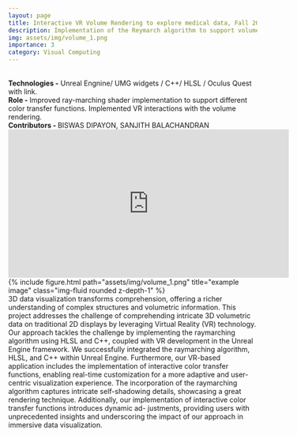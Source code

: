 ```yaml
---
layout: page
title: Interactive VR Volume Rendering to explore medical data, Fall 2022.
description: Implementation of the Reymarch algorithm to support volume rendering in VR view and interactions.
img: assets/img/volume_1.png
importance: 3
category: Visual Computing
---
```

<br>
<b>Technologies -</b> Unreal Engnine/ UMG widgets / C++/ HLSL / Oculus Quest with link. <br>
<b>Role - </b> Improved ray-marching shader implementation to support different color transfer functions. Implemented VR interactions with the volume rendering.<br>
<b>Contributors - </b> BISWAS DIPAYON, SANJITH BALACHANDRAN<br>

<div class="row">
    <div class="col-sm mt-3 mt-md-0">
        <iframe width="568" height="300" src="https://www.youtube.com/embed/KWa7edHiTC0" frameborder="0"> </iframe>
        {% include figure.html path="assets/img/volume_1.png" title="example image" class="img-fluid rounded z-depth-1" %}
    </div>
    <div class="col-sm mt-3 mt-md-0">
        3D data visualization transforms comprehension,
    offering a richer understanding of complex structures and
    volumetric information. This project addresses the challenge
    of comprehending intricate 3D volumetric data on traditional
    2D displays by leveraging Virtual Reality (VR) technology. Our
    approach tackles the challenge by implementing the raymarching
    algorithm using HLSL and C++, coupled with VR development
    in the Unreal Engine framework. We successfully integrated
    the raymarching algorithm, HLSL, and C++ within Unreal
    Engine. Furthermore, our VR-based application includes the
    implementation of interactive color transfer functions, enabling
    real-time customization for a more adaptive and user-centric
    visualization experience. The incorporation of the raymarching
    algorithm captures intricate self-shadowing details, showcasing
    a great rendering technique. Additionally, our implementation
    of interactive color transfer functions introduces dynamic ad-
    justments, providing users with unprecedented insights and
    underscoring the impact of our approach in immersive data
    visualization.
    </div>

</div>

